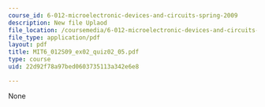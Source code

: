```yaml
---
course_id: 6-012-microelectronic-devices-and-circuits-spring-2009
description: New file Uplaod
file_location: /coursemedia/6-012-microelectronic-devices-and-circuits-spring-2009/22d92f78a97bed0603735113a342e6e8_MIT6_012S09_ex02_quiz02_05.pdf
file_type: application/pdf
layout: pdf
title: MIT6_012S09_ex02_quiz02_05.pdf
type: course
uid: 22d92f78a97bed0603735113a342e6e8

---
```

None